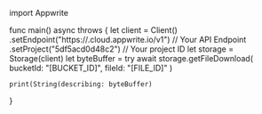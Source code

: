 import Appwrite

func main() async throws {
    let client = Client()
      .setEndpoint("https://<REGION>.cloud.appwrite.io/v1") // Your API Endpoint
      .setProject("5df5acd0d48c2") // Your project ID
    let storage = Storage(client)
    let byteBuffer = try await storage.getFileDownload(
        bucketId: "[BUCKET_ID]",
        fileId: "[FILE_ID]"
    )

    print(String(describing: byteBuffer)
}
